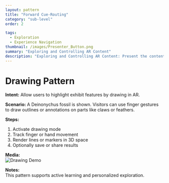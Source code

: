 ```yaml
---
layout: pattern
title: "Forward Cue-Routing"
category: "sub-level"
order: 2

tags:
  - Exploration
  - Experience Navigation
thumbnail: /images/Presenter_Button.png
summary: "Exploring and Controlling AR Content"
description: "Exploring and Controlling AR Content: Present the content in a structured, navigable, and user-controlled manner."
---
```


# Drawing Pattern

**Intent:** Allow users to highlight exhibit features by drawing in AR.

**Scenario:** A Deinonychus fossil is shown. Visitors can use finger gestures to draw outlines or annotations on parts like claws or feathers.

**Steps:**
1. Activate drawing mode
2. Track finger or hand movement
3. Render lines or markers in 3D space
4. Optionally save or share results

**Media:**  
![Drawing Demo](https://example.com/drawing-demo.gif)

**Notes:**  
This pattern supports active learning and personalized exploration.
